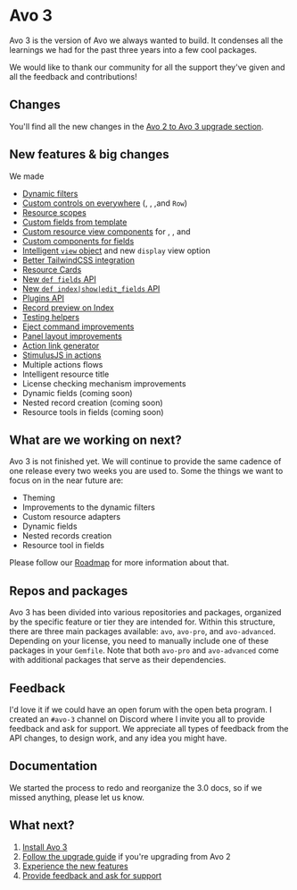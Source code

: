# Avo 3

Avo 3 is the version of Avo we always wanted to build. It condenses all the learnings we had for the past three years into a few cool packages.

We would like to thank our community for all the support they've given and all the feedback and contributions!

## Changes

You'll find all the new changes in the [Avo 2 to Avo 3 upgrade section](./avo-2-avo-3-upgrade.html).

## New features & big changes

We made

- [Dynamic filters](./dynamic-filters)
- [Custom controls on everywhere](./customizable-controls) (<Index />, <Show />, <Edit />,and `Row`)
- [Resource scopes](./scopes)
- [Custom fields from template](./eject-views.html#field_components)
- [Custom resource view components](./resources.html#self_components) for <Index />, <Show />, and <Edit />
- [Custom components for fields](./field-options.html#customizing-field-components-using-components-option)
- [Intelligent `view` object](./views.html#checking-the-current-view) and new `display` view option
- [Better TailwindCSS integration](./tailwindcss-integration.html)
- [Resource Cards](./resources.html#cards)
- [New `def fields` API](./fields)
- [New `def index|show|edit_fields` API](./fields.html#specific-methods-for-each-view)
- [Plugins API](./plugins)
- [Record preview on Index](./record-previews)
- [Testing helpers](./testing#testing-helpers)
- [Eject command improvements](./eject-views.html)
- [Panel layout improvements](./resource-panels.html)
- [Action link generator](./actions.html#action-link)
- [StimulusJS in actions](./actions.html#stimulusjs)
- Multiple actions flows
- Intelligent resource title
- License checking mechanism improvements
- Dynamic fields (coming soon)
- Nested record creation (coming soon)
- Resource tools in fields (coming soon)

## What are we working on next?

Avo 3 is not finished yet. We will continue to provide the same cadence of one release every two weeks you are used to. Some the things we want to focus on in the near future are:

- Theming
- Improvements to the dynamic filters
- Custom resource adapters
- Dynamic fields
- Nested records creation
- Resource tool in fields

Please follow our [Roadmap](https://avohq.io/roadmap) for more information about that.

## Repos and packages

Avo 3 has been divided into various repositories and packages, organized by the specific feature or tier they are intended for. Within this structure, there are three main packages available: `avo`, `avo-pro`, and `avo-advanced`. Depending on your license, you need to manually include one of these packages in your `Gemfile`. Note that both `avo-pro` and `avo-advanced` come with additional packages that serve as their dependencies.

## Feedback

I'd love it if we could have an open forum with the open beta program. I created an `#avo-3` channel on Discord where I invite you all to provide feedback and ask for support.
We appreciate all types of feedback from the API changes, to design work, and any idea you might have.

## Documentation

We started the process to redo and reorganize the 3.0 docs, so if we missed anything, please let us know.

## What next?

1. [Install Avo 3](./installation)
1. [Follow the upgrade guide](./avo-2-avo-3-upgrade.html) if you're upgrading from Avo 2
1. [Experience the new features](#new-features)
1. [Provide feedback and ask for support](https://github.com/avo-hq/avo/issues/new?assignees=&labels=Avo%203)

